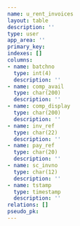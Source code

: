 ```yaml
---
name: u_rent_invoices
layout: table
description: ''
type: user
app_area: ''
primary_key: 
indexes: []
columns:
- name: batchno
  type: int(4)
  description: ''
- name: comp_avail
  type: char(200)
  description: ''
- name: comp_display
  type: char(200)
  description: ''
- name: inv_ref
  type: char(22)
  description: ''
- name: pay_ref
  type: char(20)
  description: ''
- name: sc_invno
  type: char(12)
  description: ''
- name: tstamp
  type: timestamp
  description: ''
relations: []
pseudo_pk: 
---
```


